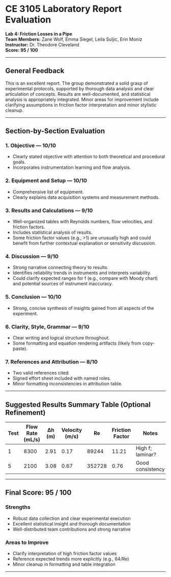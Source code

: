 
# CE 3105 Laboratory Report Evaluation  
**Lab 4: Friction Losses in a Pipe**  
**Team Members:** Zane Wolf, Emma Siegel, Leila Suljic, Erin Moniz  
**Instructor:** Dr. Theodore Cleveland  
**Score: 95 / 100**

---

## General Feedback

This is an excellent report. The group demonstrated a solid grasp of experimental protocols, supported by thorough data analysis and clear articulation of concepts. Results are well-documented, and statistical analysis is appropriately integrated. Minor areas for improvement include clarifying assumptions in friction factor interpretation and minor stylistic cleanup.

---

## Section-by-Section Evaluation

### 1. **Objective** — **10/10**
- Clearly stated objective with attention to both theoretical and procedural goals.
- Incorporates instrumentation learning and flow analysis.

### 2. **Equipment and Setup** — **10/10**
- Comprehensive list of equipment.
- Clearly explains data acquisition systems and measurement methods.

### 3. **Results and Calculations** — **9/10**
- Well-organized tables with Reynolds numbers, flow velocities, and friction factors.
- Includes statistical analysis of results.
- Some friction factor values (e.g., >1) are unusually high and could benefit from further contextual explanation or sensitivity discussion.

### 4. **Discussion** — **9/10**
- Strong narrative connecting theory to results.
- Identifies reliability trends in instruments and interprets variability.
- Could clarify expected ranges for f (e.g., compare with Moody chart) and potential sources of instrument inaccuracy.

### 5. **Conclusion** — **10/10**
- Strong, concise synthesis of insights gained from all aspects of the experiment.

### 6. **Clarity, Style, Grammar** — **9/10**
- Clear writing and logical structure throughout.
- Some formatting and equation rendering artifacts (likely from copy-paste).

### 7. **References and Attribution** — **8/10**
- Two valid references cited.
- Signed effort sheet included with named roles.
- Minor formatting inconsistencies in attribution table.

---

##  Suggested Results Summary Table (Optional Refinement)

| Test | Flow Rate (mL/s) | Δh (m) | Velocity (m/s) | Re | Friction Factor | Notes |
|------|------------------|--------|----------------|-----|------------------|-------|
| 1    | 8300             | 2.91   | 0.17           | 89244 | 11.21           | High f; laminar? |
| 5    | 2100             | 3.08   | 0.67           | 352728 | 0.76           | Good consistency |

---

## Final Score: **95 / 100**

###  **Strengths**
- Robust data collection and clear experimental execution
- Excellent statistical insight and thorough documentation
- Well-distributed team contributions and strong narrative

###  **Areas to Improve**
- Clarify interpretation of high friction factor values
- Reference expected trends more explicitly (e.g., 64/Re)
- Minor cleanup in formatting and table integration

---

